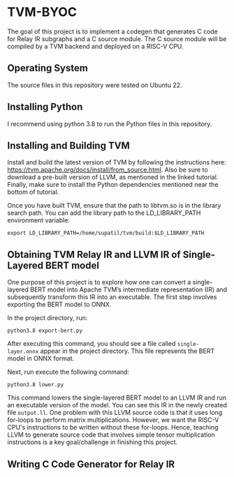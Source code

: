 # TVM-BYOC
The goal of this project is to implement a codegen that generates C code for Relay IR subgraphs and a C source module. The C source module will be compiled by a TVM backend and deployed on a RISC-V CPU. 

## Operating System
The source files in this repository were tested on Ubuntu 22.

## Installing Python
I recommend using python 3.8 to run the Python files in this repository. 

## Installing and Building TVM
Install and build the latest version of TVM by following the instructions here: https://tvm.apache.org/docs/install/from_source.html. Also be sure to download a pre-built version of LLVM, as mentioned in the linked tutorial. Finally, make sure to install the Python dependencies mentioned near the bottom of tutorial.

Once you have built TVM, ensure that the path to libtvm.so is in the library search path. You can add the library path to the LD_LIBRARY_PATH environment variable:

`export LD_LIBRARY_PATH=/home/supatil/tvm/build:$LD_LIBRARY_PATH` 


## Obtaining TVM Relay IR and LLVM IR of Single-Layered BERT model
One purpose of this project is to explore how one can convert a single-layered BERT model into Apache TVM’s intermediate representation (IR) and subsequently transform this IR into an executable. The first step involves exporting the BERT model to ONNX.

In the project directory, run:

`python3.8 export-bert.py`

After executing this command, you should see a file called `single-layer.onnx` appear in the project directory. This file represents the BERT model in ONNX format. 

Next, run execute the following command: 

`python3.8 lower.py`

This command lowers the single-layered BERT model to an LLVM IR and run an executable version of the model. You can see this IR in the newly created file `output.ll`. One problem with this LLVM source code is that it uses long for-loops to perform matrix multiplications. However, we want the RISC-V CPU's instructions to be written without these for-loops. Hence, teaching LLVM to generate source code that involves simple tensor multiplication instructions is a key goal/challenge in finishing this project. 

## Writing C Code Generator for Relay IR

